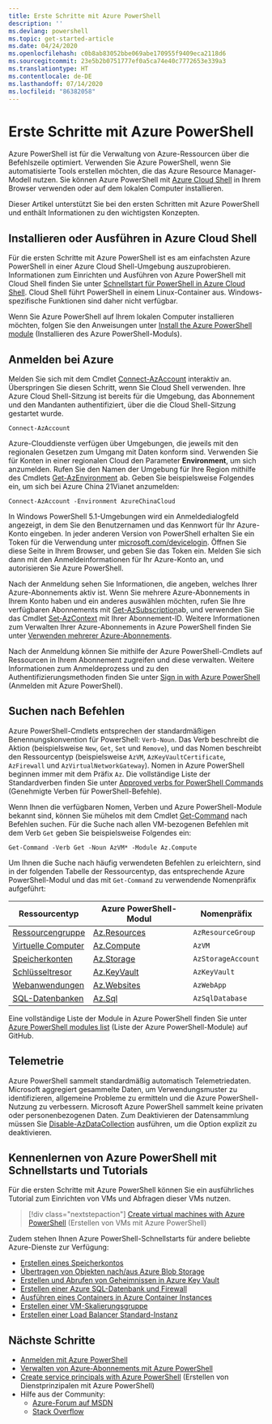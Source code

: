 ```yaml
---
title: Erste Schritte mit Azure PowerShell
description: ''
ms.devlang: powershell
ms.topic: get-started-article
ms.date: 04/24/2020
ms.openlocfilehash: c0b8ab83052bbe069abe170955f9409eca2118d6
ms.sourcegitcommit: 23e5b2b0751777ef0a5ca74e40c7772653e339a3
ms.translationtype: HT
ms.contentlocale: de-DE
ms.lasthandoff: 07/14/2020
ms.locfileid: "86382058"
---
```

# <a name="get-started-with-azure-powershell"></a>Erste Schritte mit Azure PowerShell

Azure PowerShell ist für die Verwaltung von Azure-Ressourcen über die Befehlszeile optimiert.
Verwenden Sie Azure PowerShell, wenn Sie automatisierte Tools erstellen möchten, die das Azure Resource Manager-Modell nutzen. Sie können Azure PowerShell mit [Azure Cloud Shell](/azure/cloud-shell/overview) in Ihrem Browser verwenden oder auf dem lokalen Computer installieren.

Dieser Artikel unterstützt Sie bei den ersten Schritten mit Azure PowerShell und enthält Informationen zu den wichtigsten Konzepten.

## <a name="install-or-run-in-azure-cloud-shell"></a>Installieren oder Ausführen in Azure Cloud Shell

Für die ersten Schritte mit Azure PowerShell ist es am einfachsten Azure PowerShell in einer Azure Cloud Shell-Umgebung auszuprobieren. Informationen zum Einrichten und Ausführen von Azure PowerShell mit Cloud Shell finden Sie unter [Schnellstart für PowerShell in Azure Cloud Shell](/azure/cloud-shell/quickstart-powershell). Cloud Shell führt PowerShell in einem Linux-Container aus. Windows-spezifische Funktionen sind daher nicht verfügbar.

Wenn Sie Azure PowerShell auf Ihrem lokalen Computer installieren möchten, folgen Sie den Anweisungen unter [Install the Azure PowerShell module](install-az-ps.md) (Installieren des Azure PowerShell-Moduls).

## <a name="sign-in-to-azure"></a>Anmelden bei Azure

Melden Sie sich mit dem Cmdlet [Connect-AzAccount](/powershell/module/az.accounts/connect-azaccount) interaktiv an. Überspringen Sie diesen Schritt, wenn Sie Cloud Shell verwenden. Ihre Azure Cloud Shell-Sitzung ist bereits für die Umgebung, das Abonnement und den Mandanten authentifiziert, über die die Cloud Shell-Sitzung gestartet wurde.

```azurepowershell-interactive
Connect-AzAccount
```

Azure-Clouddienste verfügen über Umgebungen, die jeweils mit den regionalen Gesetzen zum Umgang mit Daten konform sind. Verwenden Sie für Konten in einer regionalen Cloud den Parameter **Environment**, um sich anzumelden. Rufen Sie den Namen der Umgebung für Ihre Region mithilfe des Cmdlets [Get-AzEnvironment](/powershell/module/Az.Accounts/Get-AzEnvironment) ab.
Geben Sie beispielsweise Folgendes ein, um sich bei Azure China 21Vianet anzumelden:

```azurepowershell-interactive
Connect-AzAccount -Environment AzureChinaCloud
```

In Windows PowerShell 5.1-Umgebungen wird ein Anmeldedialogfeld angezeigt, in dem Sie den Benutzernamen und das Kennwort für Ihr Azure-Konto eingeben. In jeder anderen Version von PowerShell erhalten Sie ein Token für die Verwendung unter [microsoft.com/devicelogin](https://microsoft.com/devicelogin). Öffnen Sie diese Seite in Ihrem Browser, und geben Sie das Token ein. Melden Sie sich dann mit den Anmeldeinformationen für Ihr Azure-Konto an, und autorisieren Sie Azure PowerShell.

Nach der Anmeldung sehen Sie Informationen, die angeben, welches Ihrer Azure-Abonnements aktiv ist. Wenn Sie mehrere Azure-Abonnements in Ihrem Konto haben und ein anderes auswählen möchten, rufen Sie Ihre verfügbaren Abonnements mit [Get-AzSubscription](/powershell/module/az.accounts/get-azsubscription)ab, und verwenden Sie das Cmdlet [Set-AzContext](/powershell/module/az.accounts/set-azcontext) mit Ihrer Abonnement-ID. Weitere Informationen zum Verwalten Ihrer Azure-Abonnements in Azure PowerShell finden Sie unter [Verwenden mehrerer Azure-Abonnements](manage-subscriptions-azureps.md).

Nach der Anmeldung können Sie mithilfe der Azure PowerShell-Cmdlets auf Ressourcen in Ihrem Abonnement zugreifen und diese verwalten. Weitere Informationen zum Anmeldeprozess und zu den Authentifizierungsmethoden finden Sie unter [Sign in with Azure PowerShell](authenticate-azureps.md) (Anmelden mit Azure PowerShell).

## <a name="find-commands"></a>Suchen nach Befehlen

Azure PowerShell-Cmdlets entsprechen der standardmäßigen Benennungskonvention für PowerShell: `Verb-Noun`. Das Verb beschreibt die Aktion (beispielsweise `New`, `Get`, `Set` und `Remove`), und das Nomen beschreibt den Ressourcentyp (beispielsweise `AzVM`, `AzKeyVaultCertificate`, `AzFirewall` und `AzVirtualNetworkGateway`). Nomen in Azure PowerShell beginnen immer mit dem Präfix `Az`. Die vollständige Liste der Standardverben finden Sie unter [Approved verbs for PowerShell Commands](/powershell/scripting/developer/cmdlet/approved-verbs-for-windows-powershell-commands) (Genehmigte Verben für PowerShell-Befehle).

Wenn Ihnen die verfügbaren Nomen, Verben und Azure PowerShell-Module bekannt sind, können Sie mühelos mit dem Cmdlet [Get-Command](/powershell/module/microsoft.powershell.core/get-command) nach Befehlen suchen. Für die Suche nach allen VM-bezogenen Befehlen mit dem Verb `Get` geben Sie beispielsweise Folgendes ein:

```powershell-interactive
Get-Command -Verb Get -Noun AzVM* -Module Az.Compute
```

Um Ihnen die Suche nach häufig verwendeten Befehlen zu erleichtern, sind in der folgenden Tabelle der Ressourcentyp, das entsprechende Azure PowerShell-Modul und das mit `Get-Command` zu verwendende Nomenpräfix aufgeführt:

|                              Ressourcentyp                              |                   Azure PowerShell-Modul                    |    Nomenpräfix     |
| ----------------------------------------------------------------------- | ------------------------------------------------------------ | ------------------ |
| [Ressourcengruppe](/azure/azure-resource-manager/resource-group-overview) | [Az.Resources](/powershell/module/az.resources#resources)    | `AzResourceGroup`  |
| [Virtuelle Computer](/azure/virtual-machines)                             | [Az.Compute](/powershell/module/az.compute#virtual_machines) | `AzVM`             |
| [Speicherkonten](/azure/storage/common/storage-introduction)          | [Az.Storage](/powershell/module/az.storage/)                 | `AzStorageAccount` |
| [Schlüsseltresor](/azure/key-vault/key-vault-whatis)                          | [Az.KeyVault](/powershell/module/az.keyvault)                | `AzKeyVault`       |
| [Webanwendungen](/azure/app-service)                                  | [Az.Websites](/powershell/module/az.websites)                | `AzWebApp`         |
| [SQL-Datenbanken](/azure/sql-database)                                    | [Az.Sql](/powershell/module/az.sql)                          | `AzSqlDatabase`    |

Eine vollständige Liste der Module in Azure PowerShell finden Sie unter [Azure PowerShell modules list](https://github.com/Azure/azure-powershell/blob/master/documentation/azure-powershell-modules.md) (Liste der Azure PowerShell-Module) auf GitHub.

## <a name="telemetry"></a>Telemetrie

Azure PowerShell sammelt standardmäßig automatisch Telemetriedaten. Microsoft aggregiert gesammelte Daten, um Verwendungsmuster zu identifizieren, allgemeine Probleme zu ermitteln und die Azure PowerShell-Nutzung zu verbessern. Microsoft Azure PowerShell sammelt keine privaten oder personenbezogenen Daten. Zum Deaktivieren der Datensammlung müssen Sie [Disable-AzDataCollection](/powershell/module/az.accounts/disable-azdatacollection) ausführen, um die Option explizit zu deaktivieren.

## <a name="learn-azure-powershell-basics-with-quickstarts-and-tutorials"></a>Kennenlernen von Azure PowerShell mit Schnellstarts und Tutorials

Für die ersten Schritte mit Azure PowerShell können Sie ein ausführliches Tutorial zum Einrichten von VMs und Abfragen dieser VMs nutzen.

> [!div class="nextstepaction"]
> [Create virtual machines with Azure PowerShell](azureps-vm-tutorial.yml) (Erstellen von VMs mit Azure PowerShell)

Zudem stehen Ihnen Azure PowerShell-Schnellstarts für andere beliebte Azure-Dienste zur Verfügung:

* [Erstellen eines Speicherkontos](/azure/storage/common/storage-quickstart-create-account?tabs=azure-powershell)
* [Übertragen von Objekten nach/aus Azure Blob Storage](/azure/storage/blobs/storage-quickstart-blobs-powershell)
* [Erstellen und Abrufen von Geheimnissen in Azure Key Vault](/azure/key-vault/quick-create-powershell)
* [Erstellen einer Azure SQL-Datenbank und Firewall](/azure/sql-database/scripts/sql-database-create-and-configure-database-powershell)
* [Ausführen eines Containers in Azure Container Instances](/azure/container-instances/container-instances-quickstart-powershell)
* [Erstellen einer VM-Skalierungsgruppe](/azure/virtual-machine-scale-sets/quick-create-powershell)
* [Erstellen einer Load Balancer Standard-Instanz](/azure/load-balancer/quickstart-create-standard-load-balancer-powershell)

## <a name="next-steps"></a>Nächste Schritte

* [Anmelden mit Azure PowerShell](authenticate-azureps.md)
* [Verwalten von Azure-Abonnements mit Azure PowerShell](manage-subscriptions-azureps.md)
* [Create service principals with Azure PowerShell](create-azure-service-principal-azureps.md) (Erstellen von Dienstprinzipalen mit Azure PowerShell)
* Hilfe aus der Community:
  * [Azure-Forum auf MSDN](https://go.microsoft.com/fwlink/p/?LinkId=320212)
  * [Stack Overflow](https://go.microsoft.com/fwlink/?LinkId=320213)

